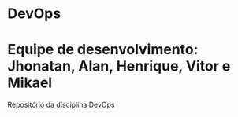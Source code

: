 # DevOps
# Equipe de desenvolvimento: Jhonatan, Alan, Henrique, Vitor e Mikael
Repositório da disciplina DevOps
